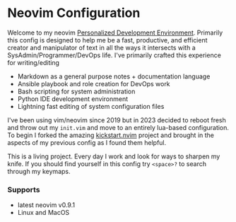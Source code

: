 # Neovim Configuration

Welcome to my neovim [Personalized Development Environment][PDE]. Primarily this
config is designed to help me be a fast, productive, and efficient creator and manipulator
of text in all the ways it intersects with a SysAdmin/Programmer/DevOps life.
I've primarily crafted this experience for writing/editing

- Markdown as a general purpose notes + documentation language
- Ansible playbook and role creation for DevOps work
- Bash scripting for system administration
- Python IDE development environment 
- Lightning fast editing of system configuration files

I've been using vim/neovim since 2019 but in 2023 decided to reboot fresh and 
throw out my `init.vim` and move to an entirely lua-based configuration. To 
begin I forked the amazing [kickstart.nvim][Kickstart] project and brought in
the aspects of my previous config as I found them helpful.

This is a living project. Every day I work and look for ways to sharpen my knife.
If you should find yourself in this config try `<space>?` to search through my 
keymaps.

### Supports

- latest neovim v0.9.1
- Linux and MacOS

[kickstart]: <https://github.com/nvim-lua/kickstart.nvim>
"nvim-lua/kickstart on GitHub"
[PDE]: <https://www.youtube.com/watch?v=QMVIJhC9Veg>
"PDE: A different take on editing code"
